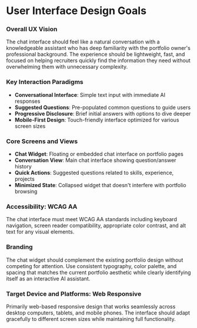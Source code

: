 # User Interface Design Goals

### Overall UX Vision

The chat interface should feel like a natural conversation with a knowledgeable assistant who has deep familiarity with the portfolio owner's professional background. The experience should be lightweight, fast, and focused on helping recruiters quickly find the information they need without overwhelming them with unnecessary complexity.

### Key Interaction Paradigms

- **Conversational Interface**: Simple text input with immediate AI responses
- **Suggested Questions**: Pre-populated common questions to guide users
- **Progressive Disclosure**: Brief initial answers with options to dive deeper
- **Mobile-First Design**: Touch-friendly interface optimized for various screen sizes

### Core Screens and Views

- **Chat Widget**: Floating or embedded chat interface on portfolio pages
- **Conversation View**: Main chat interface showing question/answer history
- **Quick Actions**: Suggested questions related to skills, experience, projects
- **Minimized State**: Collapsed widget that doesn't interfere with portfolio browsing

### Accessibility: WCAG AA

The chat interface must meet WCAG AA standards including keyboard navigation, screen reader compatibility, appropriate color contrast, and alt text for any visual elements.

### Branding

The chat widget should complement the existing portfolio design without competing for attention. Use consistent typography, color palette, and spacing that matches the current portfolio aesthetic while clearly identifying itself as an interactive AI assistant.

### Target Device and Platforms: Web Responsive

Primarily web-based responsive design that works seamlessly across desktop computers, tablets, and mobile phones. The interface should adapt gracefully to different screen sizes while maintaining full functionality.
